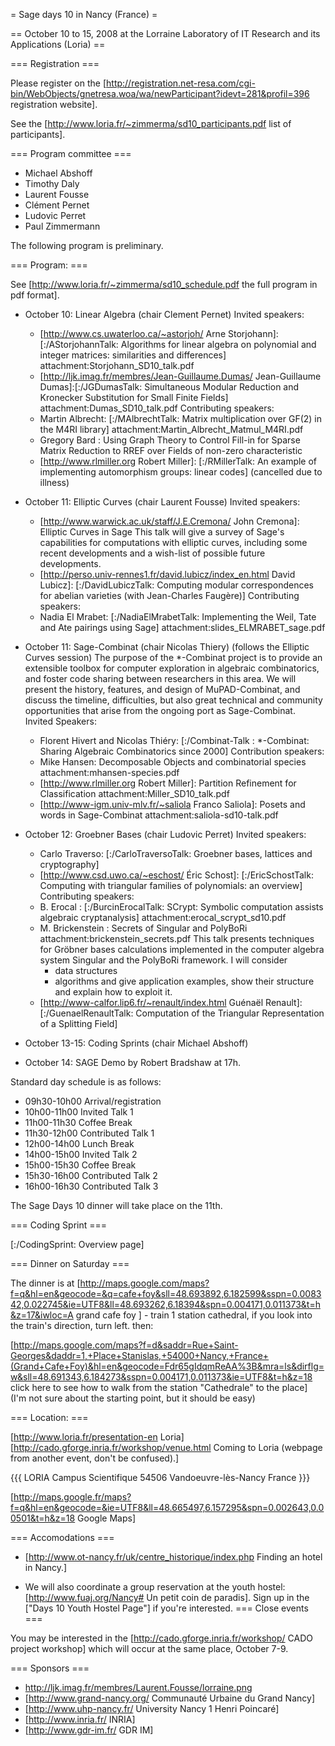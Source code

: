 = Sage days 10 in Nancy (France) =

== October 10 to 15, 2008 at the Lorraine Laboratory of IT Research and its Applications (Loria) ==

=== Registration ===

Please register on the [http://registration.net-resa.com/cgi-bin/WebObjects/gnetresa.woa/wa/newParticipant?idevt=281&profil=396 registration website].

See the [http://www.loria.fr/~zimmerma/sd10_participants.pdf list of participants].

=== Program committee ===

   * Michael Abshoff
   * Timothy Daly
   * Laurent Fousse
   * Clément Pernet
   * Ludovic Perret
   * Paul Zimmermann

The following program is preliminary.

=== Program: ===

See [http://www.loria.fr/~zimmerma/sd10_schedule.pdf the full program in pdf format].

   * October 10: Linear Algebra (chair Clement Pernet)
     Invited speakers:
       * [http://www.cs.uwaterloo.ca/~astorjoh/ Arne Storjohann]:[:/AStorjohannTalk: Algorithms for linear algebra on polynomial and integer matrices: similarities and differences] attachment:Storjohann_SD10_talk.pdf
       * [http://ljk.imag.fr/membres/Jean-Guillaume.Dumas/ Jean-Guillaume Dumas]:[:/JGDumasTalk: Simultaneous Modular Reduction and Kronecker Substitution for Small Finite Fields] attachment:Dumas_SD10_talk.pdf
     Contributing speakers:
       * Martin Albrecht: [:/MAlbrechtTalk: Matrix multiplication over GF(2) in the M4RI library] attachment:Martin_Albrecht_Matmul_M4RI.pdf
       * Gregory Bard : Using Graph Theory to Control Fill-in for Sparse Matrix Reduction to RREF over Fields of non-zero characteristic
       * [http://www.rlmiller.org Robert Miller]: [:/RMillerTalk: An example of implementing automorphism groups: linear codes] (cancelled due to illness)
   * October 11: Elliptic Curves (chair Laurent Fousse)
     Invited speakers:
       * [http://www.warwick.ac.uk/staff/J.E.Cremona/ John Cremona]: Elliptic Curves in Sage
         This talk will give a survey of Sage's capabilities for computations with
         elliptic curves, including some recent developments and a wish-list of
	 possible future developments.
       * [http://perso.univ-rennes1.fr/david.lubicz/index_en.html David Lubicz]: [:/DavidLubiczTalk: Computing modular correspondences for abelian varieties (with Jean-Charles Faugère)]
     Contributing speakers:
       * Nadia El Mrabet: [:/NadiaElMrabetTalk: Implementing the Weil, Tate and Ate pairings using Sage] attachment:slides_ELMRABET_sage.pdf
   * October 11: Sage-Combinat (chair Nicolas Thiery) (follows the Elliptic Curves session)
       The purpose of the *-Combinat project is to provide an extensible
       toolbox for computer exploration in algebraic combinatorics, and
       foster code sharing between researchers in this area. We will present
       the history, features, and design of MuPAD-Combinat, and discuss the
       timeline, difficulties, but also great technical and community
       opportunities that arise from the ongoing port as Sage-Combinat.
     Invited Speakers:
       * Florent Hivert and Nicolas Thiéry: [:/Combinat-Talk : *-Combinat: Sharing Algebraic Combinatorics since 2000]
     Contribution speakers:
       * Mike Hansen: Decomposable Objects and combinatorial species attachment:mhansen-species.pdf
       * [http://www.rlmiller.org Robert Miller]: Partition Refinement for Classification attachment:Miller_SD10_talk.pdf
       * [http://www-igm.univ-mlv.fr/~saliola Franco Saliola]: Posets and words in Sage-Combinat attachment:saliola-sd10-talk.pdf

   * October 12: Groebner Bases (chair Ludovic Perret)
     Invited speakers:
       * Carlo Traverso: [:/CarloTraversoTalk: Groebner bases, lattices and cryptography]
       * [http://www.csd.uwo.ca/~eschost/ Éric Schost]: [:/EricSchostTalk: Computing with triangular families of polynomials: an overview]
     Contributing speakers:
       * B.  Erocal : [:/BurcinErocalTalk: SCrypt: Symbolic computation assists algebraic cryptanalysis] attachment:erocal_scrypt_sd10.pdf
       * M. Brickenstein : Secrets of Singular and PolyBoRi attachment:brickenstein_secrets.pdf
         This talk presents techniques for Gröbner bases calculations
         implemented in the computer algebra system Singular and the
         PolyBoRi framework. I will consider
          * data structures
          * algorithms
         and give application examples, show their structure and explain how
         to exploit it.
       * [http://www-calfor.lip6.fr/~renault/index.html Guénaël Renault]: [:/GuenaelRenaultTalk: Computation of the Triangular Representation of a Splitting Field]
   * October 13-15: Coding Sprints (chair Michael Abshoff)
   * October 14: SAGE Demo by Robert Bradshaw at 17h.

Standard day schedule is as follows:

   * 09h30-10h00 Arrival/registration
   * 10h00-11h00 Invited Talk 1
   * 11h00-11h30 Coffee Break
   * 11h30-12h00 Contributed Talk 1
   * 12h00-14h00 Lunch Break
   * 14h00-15h00 Invited Talk 2
   * 15h00-15h30 Coffee Break
   * 15h30-16h00 Contributed Talk 2
   * 16h00-16h30 Contributed Talk 3

The Sage Days 10 dinner will take place on the 11th.

=== Coding Sprint ===

[:/CodingSprint: Overview page]

=== Dinner on Saturday ===

The dinner is at [http://maps.google.com/maps?f=q&hl=en&geocode=&q=cafe+foy&sll=48.693892,6.182599&sspn=0.008342,0.022745&ie=UTF8&ll=48.693262,6.18394&spn=0.004171,0.011373&t=h&z=17&iwloc=A grand cafe foy ] - train 1 station cathedral, if you look into the train's direction, turn left. then:

[http://maps.google.com/maps?f=d&saddr=Rue+Saint-Georges&daddr=1,+Place+Stanislas,+54000+Nancy,+France+(Grand+Cafe+Foy)&hl=en&geocode=Fdr65gIdqmReAA%3B&mra=ls&dirflg=w&sll=48.691343,6.184273&sspn=0.004171,0.011373&ie=UTF8&t=h&z=18 click here to see how to walk from the station "Cathedrale" to the place] (I'm not sure about the starting point, but it should be easy)

=== Location: ===

[http://www.loria.fr/presentation-en Loria] [http://cado.gforge.inria.fr/workshop/venue.html Coming to Loria (webpage from another event, don't be confused).]


{{{
   LORIA
   Campus Scientifique
   54506 Vandoeuvre-lès-Nancy
   France
}}}

[http://maps.google.fr/maps?f=q&hl=en&geocode=&ie=UTF8&ll=48.665497,6.157295&spn=0.002643,0.00501&t=h&z=18 Google Maps]

=== Accomodations ===

  * [http://www.ot-nancy.fr/uk/centre_historique/index.php Finding an hotel in Nancy.]

  * We will also coordinate a group reservation at the youth hostel: [http://www.fuaj.org/Nancy# Un petit coin de paradis]. Sign up in the ["Days 10 Youth Hostel Page"] if you're interested.
=== Close events ===

You may be interested in the [http://cado.gforge.inria.fr/workshop/ CADO project workshop]
which will occur at the same place, October 7-9.

=== Sponsors ===

   * http://ljk.imag.fr/membres/Laurent.Fousse/lorraine.png
   * [http://www.grand-nancy.org/ Communauté Urbaine du Grand Nancy]
   * [http://www.uhp-nancy.fr/ University Nancy 1 Henri Poincaré]
   * [http://www.inria.fr/ INRIA]
   * [http://www.gdr-im.fr/ GDR IM]
